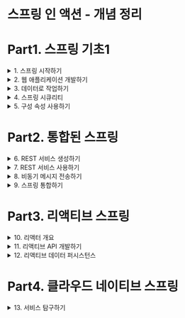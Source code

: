 # 스프링 인 액션 - 개념 정리


# Part1. 스프링 기초1

<details><summary>1. 스프링 시작하기</summary>

## 1. 스프링 시작하기

### 1.1 스프링이란?

**스프링 애플리케이션 컨텍스트**  
- 스프링이 제공하는 컨테이너
- 애플리케이션 컴포넌트를 생성하고 관리
- 애플리케이션 컴포넌트 or 빈들은 스프링 애플리케이션 컨텍스트 내부에서 서로 연결되어 완전한 애플리케이션을 만듬

**의존성 주입(DI)**
- 빈의 상호 연결을 해주는 패턴
- 컨테이너가 애플리케이션 컴포넌트에서 의존(사용)하는 다른 빈의 생성과 관리를 해줌
- 컨테이너가 모든 컴포넌트를 생성, 관리하고 해당 컴포넌트를 필요로 하는 빈에 주입한다.
- 일반적으로 생성자 인자 또는 속성의 접근자 메서드를 통해 처리한다.

**자동-구성(autoconfiguration)**
- autowiring과 component scanning 기법을 기반으로 함 
- component scanning을 사용하여 애플리케이션의 classpath에 지정된 컴포넌트를 찾은 후 스프링 애플리케이션 컨텍스트의 빈으로 생성 
- autowiring을 사용하여 의존 관계가 있는 컴포넌트를 자동으로 다른 빈에 주입(연결) 한다.

### 1.2 스프링 애플리케이션 초기 설정하기

**@SpringBootApplication**
- @SpringBootConfiguration, @EnableAutoConfiguration, @ComponentScan 으로 구성

**@SpringBootConfiguration**
- 지정한 클래스를 구성클래스로 지정
- @Configuration 애노테이션의 특화된 형태

**@EnableAutoConfiguration**
- 스프링 부트 autoconfiguration을 활성화 한다.
- 우리가 필요로 하는 컴포넌트들을 자동으로 구성하도록 스프링 부트에 알려준다

**@ComponentScan**
- 컴포넌트 검색을 활성화
- @Component, @Controller, @Service등의 애노테이션과 함께 클래스를 선언할 수 있게 해줌
- 자동으로 위 클래스들을 찾아 스프링 애플리케이션 컨텍스트에 컴포넌트로 등록한다.


### 1.3 스프링 애플리케이션 작성하기

**Controller**
- 웹 요청과 응답을 처리하는 컴포넌트

### 1.4 스프링 살펴보기 

### 요약 

</details>

<details><summary> 2. 웹 애플리케이션 개발하기 </summary>

## 2. 웹 애플리케이션 개발하기

### 2.1 정보 보여주기

**Controller의 임무**
- 데이터를 가져오고 처리
- HTTP요청을 처리
- 브라우저에 보여줄 HTML을 뷰에 요청
- REST형태의 응답 몸체에 직접 데이터를 추가

**View의 임무**
- 브라우저에게 보여주는 데이터를 HTML로 나타내는 것

**Model의 임무**
- 컨트롤러와 뷰 사이에서 데이터를 운반하는 객체
- Model 객체의 속성에 있는 데이터는 뷰가 알 수 있는 서블릿 요청 속성들로 복사한다.

### 2.2 폼 제출 처리하기

### 2.3 폼 입력 유효성 검사하기

### 2.4 뷰 컨트롤러로 작업하기

### 2.5 뷰 템플릿 라이브러리 선택하기

</details>

<details> <summary>3. 데이터로 작업하기 </summary>

## 3. 데이터로 작업하기

### 3.1 JDBC를 사용해서 데이터 읽고 쓰기

### 3.2 스프링 데이터 JPA를 사용해서 데이터 저장하고 사용하기

</details>

<details> <summary>4. 스프링 시큐리티 </summary>

## 4. 스프링 시큐리티

### 4.1 스프링 시큐리티 활성화하기

### 4.2 스프링 시큐리티 구성하기

### 4.3 웹 요청 보안 처리하기 

### 4.4 사용자 인지하기

### 4.5 각 폼에 로그아웃 버튼 추가하고 사용자 정보 보여주기

</details>

<details> <summary>5. 구성 속성 사용하기 </summary>

## 5. 구성 속성 사용하기

### 5.1 자동-구성 세부 조정하기

**빈 연결(Bean Wiring)**
- 빈으로 생성되는 애플리케이션 컴포넌트 및 상호 간에 주입되는 방법을 선언하는 구성

**속성 주입(Property injection)**
- 빈의 속성 값을 설정하는 구성

### 5.2 우리의 구성 속성 생성하기

### 5.3 프로파일 사용해서 구성하기

</details>

# Part2. 통합된 스프링 

<details><summary> 6. REST 서비스 생성하기 </summary>

## 6. REST 서비스 생성하기

## 6.1 REST 컨트롤러 작성하기

## 6.2 하이퍼미디어 사용하기

## 6.3 데이터 기반 서비스 활성화하기

</details>

<details><summary> 7. REST 서비스 사용하기 </summary>

## 7. REST 서비스 사용하기

- RestTemplate: 스프링 프레임워크에서 제공하는 간단하고 동기화된 REST 클라이언트
- Traverson: 스프링 HATEOAS에서 제공하는 하이퍼링크를 인식하는 동기화 REST 클라이언트
- WebClient: 스프링5에서 소개된 반응형 비동기 REST 클라이언트

### 7.1 RestTemplate으로 REST 엔드포인트 사용하기

### 7.2 Traverson으로 REST API 사용하기

**Traverson**
- HATEOAS가 활성화된 API를 이동하면서 리소스를 쉽게 가져올 수 있다.
- 리소스를 쓰거나 삭제하는 메서드가 없다.

**RestTemplate**
- 리소스를 쓰거나 삭제할 수 있다.
- API를 이동하면서 리소스를 가져오는게 쉽지 않다

**API 이동과 리소스 변경이나 삭제를 모두 해야 하는경우**
- RestTemplate, Traverson을 함께 사용

**Traverson 동작**

1. Traverson 경로 설정
    ```java
    @Bean 
    public Traverson traverson() {
    Traverson traverson = new Traverson(
        URI.create("http://localhost:8080/api"), MediaTypes.HAL_JSON);
    return traverson;
    }
    ```

2. 8080/api의 결과 
    ```json
    {
        "_links": {
            "ingredients": {
                "href": "http://localhost:8080/api/ingredients"
            },
            "users": {
                "href": "http://localhost:8080/api/users"
            },
            "orders": {
                "href": "http://localhost:8080/api/orders"
            },
            "tacos": {
                "href": "http://localhost:8080/api/tacos{?page,size,sort}",
                "templated": true
            },
            "profile": {
                "href": "http://localhost:8080/api/profile"
            }
        }
    }
    ```

3. traverson.follow("tacos") 했을 때 
   - localhost:8080/api 의 결과 json에서 tacos의 href의 string값으로 api요청 
   - 결과:
    ```json
    {
        "_embedded": {
            "tacos": [
                {
                    "name": "Carnivore",
                    "createdAt": "2022-01-15T06:23:23.700+0000",
                    "_links": {
                        "self": {
                            "href": "http://localhost:8080/api/tacos/2"
                        },
                        "taco": {
                            "href": "http://localhost:8080/api/tacos/2"
                        },
                        "ingredients": {
                            "href": "http://localhost:8080/api/tacos/2/ingredients"
                        }
                    }
                },
                {
                    "name": "Bovine Bounty",
                    "createdAt": "2022-01-15T06:23:23.718+0000",
                    "_links": {
                        "self": {
                            "href": "http://localhost:8080/api/tacos/3"
                        },
                        "taco": {
                            "href": "http://localhost:8080/api/tacos/3"
                        },
                        "ingredients": {
                            "href": "http://localhost:8080/api/tacos/3/ingredients"
                        }
                    }
                },
                {
                    "name": "Veg-Out",
                    "createdAt": "2022-01-15T06:23:23.722+0000",
                    "_links": {
                        "self": {
                            "href": "http://localhost:8080/api/tacos/4"
                        },
                        "taco": {
                            "href": "http://localhost:8080/api/tacos/4"
                        },
                        "ingredients": {
                            "href": "http://localhost:8080/api/tacos/4/ingredients"
                        }
                    }
                }
            ]
        },
        "_links": {
            "self": {
                "href": "http://localhost:8080/api/tacos{?page,size,sort}",
                "templated": true
            },
            "profile": {
                "href": "http://localhost:8080/api/profile/tacos"
            },
            "recents": {
                "href": "http://localhost:8080/api/tacos/recent"
            }
        },
        "page": {
            "size": 20,
            "totalElements": 3,
            "totalPages": 1,
            "number": 0
        }
    }
    ```

4. traverson.follow("tacos","recents")
   - 위의 3번 작업 후,
   - "http://localhost:8080/api/tacos{?page,size,sort}" 요청의 recents의 href값으로 api 요청 
   

</details>

<details><summary> 8. 비동기 메시지 전송하기 </summary>

## 8. 비동기 메시지 전송하기

### 8.1 JMS로 메시지 전송하기

**메시지 수신 방식**
- 풀 모델: 코드에서 메시지를 요청하고 도착할 때까지 기다림 
- 푸시 모델: 메시지가 수신 가능하게 되면 코드로 자동 전달 

**풀 모델**
- Receiver를 가져다가 사용 (요청하고나서 도착할 때까지 기다린다)
- 애플리케이션 코드에서 Receiver를 호출
   ```java
   @Profile("jms-template")
   @Component("templateOrderReceiver")
   public class JmsOrderReceiver implements OrderReceiver {
   
     private JmsTemplate jms;
   
     public JmsOrderReceiver(JmsTemplate jms) {
       this.jms = jms;
     }
     
     @Override
     public Order receiveOrder() {
       return (Order) jms.receiveAndConvert("tacocloud.order.queue");
     }
     
   }
   ```

**푸시 모델**
- 리스너를 통해서 메시지 수신이 가능할 때 처리 
- 애플리케이션 코드에서 호출하지 않는다. 
   ```java
   @Profile("jms-listener")
   @Component
   public class OrderListener {
     
     private KitchenUI ui;
   
     @Autowired
     public OrderListener(KitchenUI ui) {
       this.ui = ui;
     }
   
     @JmsListener(destination = "tacocloud.order.queue")
     public void receiveOrder(Order order) {
       ui.displayOrder(order);
     }
     
   }
   ```
**JMS**
- 표준 자바 명세에 정의되어 있다
- 여러 브로커에서 지원되므로 자바의 메시징에 많이 사용됨
- 자바 명세이므로 자바 애플리케이션에서만 사용할 수 있다는 단점이 있다 
- RabbitMQ와 카프카 같은 메시징 시스템은 위의 단점을 해결하였다 (다른 언어와 JVM 외의 다른 플랫폼에서 사용 가능)


### 8.2 RabbitMQ와 AMQP 사용하기

**RabbitMQ**
- ![image](https://user-images.githubusercontent.com/28394879/149644670-23bcec37-e48f-41d0-b980-45ac73065bfa.png)
- AMQP의 중요한 구현이 RabbitMQ
- JMS보다 더 진보된 메시지 라우팅 전략을 제공
- JMS는 메시지가 수신자가 가져갈 메시지 도착지의 이름을 주소로 사용하는 반면, AMQP 메시지는 수신자가 리스닝하는 큐와 분리된 거래소(exchange)이름과 라우팅 키를 주소로 사용한다 
- 메시지가 RabbitMQ 브로커에 도착하면 주소로 지정된 거래소에 들어감
- 거래소는 하나 이상의 큐에 메시지를 전달할 책임이 있다
- JMS 와 동일하게 풀 모델, 푸시 모델이 있다.

**거래소**
- 기본(Default): 브로커가 자동으로 생성하는 특별한 거래소. 메시지의 라우팅 키와 이름이 같은 큐로 메시지를 전달함. 모든 큐는 자동으로 기본 거래소와 연결됨 
- 다이렉트(Direct): 바인딩 키가 메시지의 라우팅 키와 같은 큐에 메시지를 전달함
- 토픽(Topic): 바인딩 키(와일드카드를 포함하는)가 메시지의 라우팅 키와 일치하는 하나 이상의 큐에 메시지를 전달
- 팬아웃(Fanout): 바인딩 키나 라우팅 키에 상관없이 모든 연결된 큐에 메시지를 전달
- 헤더(Header): 토픽 거래소와 유사하며, 라우팅 키 대신 메시지 헤더 값을 기반으로 한다는 것만 다르다
- 데드 레더(Dead letter): 정의된 어떤 거래소-큐 바인딩과도 일치하지 않는 모든 메시지를 보관하는 잡동사니 거래소이다.

### 8.3 카프카 사용하기

**Kafka**
- ![image](https://user-images.githubusercontent.com/28394879/149647200-49845a45-8a29-4e5b-b82a-c22a654b8ee3.png)
- 높은 확장성을 제공하는 클러스터로 실행되도록 설계되었다.
- 클러스터의 모든 카프카 인스턴스에 걸쳐 토픽을 파티션으로 분할하여 메시지를 관리한다
- RabbitMQ가 거래소와 큐를 사용해서 메시지를 처리하는 반면, 카프카는 토픽만 사용한다 
- 카프카의 토픽은 클러스터의 모든 브로커에 복제된다
- 클러스터의 각 노드는 하나 이상의 토픽에 대한 리더로 동작하며, 토픽 데이터를 관리하고 클러스터의 다른 노드로 데이터를 복제한다
- 토픽은 여러 개의 파티션으로 분할될 수 있다. 이 경우 클러스터의 각 노드는 한 토픽의 하나 이상의 파티션(토픽 전체가 아니다)의 리더가 된다
- KafkaTemplate은 메시지를 수신하는 메서드를 일체 제공하지 않는다는 점이 JmsTemplate, RabbitTemplate과 다르다.
- 스프링을 사용해서 카프카 토픽의 메시지를 가져오는 유일한 방법은 메시지 리스너를 작성하는 것이다

### 8.4 비동기 메시지 전송과 수신 기능이 추가된 타코 클라우드 애플리케이션 빌드 및 실행하기

</details>

<details> <summary> 9. 스프링 통합하기 </summary>

## 9. 스프링 통합하기

### 9.1 간단한 통합 플로우 선언하기

### 9.2 스프링 통합의 컴포넌트 살펴보기

### 9.3 이메일 통합 플로우 생성하기

</details>

# Part3. 리액티브 스프링

<details> <summary> 10. 리액터 개요 </summary>

## 10. 리액터 개요 

### 10.1 리액티브 프로그래밍 이해하기

**backpressure(배압)**
- 컨슈머가 처리할 수 있는 만큼으로 전달 데이터를 제한함으로써 빠른 데이터 소스로부터의 데이터 전달 폭주를 피할 수 있는 수단이다.

**리액티브 스트림 4개의 인터페이스**
- Publisher(발행자)
- Subscriber(구독자)
- Subscription(구독)
- Processor(프로세서)

### 10.2 리액터 시작하기

**리액터**
- 핵심 타입 2가지: Mono, Flux (두개다 리액티브 스트림의 Publisher 인터페이스를 구현)
- Flux: 0,1 또는 다수의 데이터를 갖는 파이프라인
- Mono: 하나의 데이터 항목만 갖는 데이터셋에 최적화된 리액티브 타입

**리액터 vs RxJava**
- Mono <--> Observable
- Flux <--> Single 
- 위의 2가지가 서로 개념적으로 거의 같고, 여러 동일한 오퍼레이션을 제공한다.

### 10.3 리액티브 오퍼레이션 적용하기

**Flux와 Mono의 오퍼레이션 분류**
- 생성 오퍼레이션
- 조합 오퍼레이션
- 변환 오퍼레이션
- 로직 오퍼레이션

</details>

<details><summary> 11. 리액티브 API 개발하기 </summary>

## 11. 리액티브 API 개발하기

**스프링 MVC**
- 서블릿 기반의 웹 프레임워크
- 스레드 블로킹과 다중 스레드로 수행
- 요청이 될 때 마다 스레드 풀에서 작업 스레드를 가져와서 요청을 처리, 작업 스레드가 종료될 때 까지 요청 스레드는 블로킹됨
- 요청량의 증가에 따른 확장이 어렵다
- 처리가 느린 작업 스레드가 있을 경우 더욱 확장이 어렵다 
- 스레드 풀로 반환되어 또 다른 요청 처리를 준비하는 데 많은 시간이 걸린다

**비동기 웹 프레임워크(WebFlux)**
- ![image](https://user-images.githubusercontent.com/28394879/149870466-934d5abd-8ddd-428e-a151-6a9bf0b0d38f.png)
- 적은 수의 스레드(일반적으로 CPU 코어당 하나)로 높은 확장성을 성취
- "이벤트 루핑"이라는 기법을 적용해 한 스레드당 많은 요청을 처리할 수 있어서, 한 연결당 소요 비용이 경제적이다
- 소수의 스레드로 많은 요청을 처리할 수 있어서 스레드 관리 부담이 줄어들고 확장이 용이하다.

**이벤트 루프**
- 데이터베이스나 네트워크 작업과 같은 집중적인 작업의 콜백과 요청을 비롯해서, 이벤트 루프에서는 모든 것이 이벤트로 처리
- 비용이 드는 작업이 필요할 때 이벤트 루프는 해당 작업의 콜백을 등록하여 병행으로 수행되게 하고 다른 이벤트 처리로 넘어간다


### 11.1 스프링 WebFlux 사용하기

![image](https://user-images.githubusercontent.com/28394879/149870970-fbb886e1-83ad-4859-99bb-89592e6c6df5.png)

### 11.2 함수형 요청 핸들러 정의하기

**스프링 MVC의 단점**
- 어떤 애노테이션 기반 프로그래밍이건 애노테이션이 "무엇"을 하는지와 "어떻게" 해야 하는지를 정의하는데 괴리가 있다.
- 애노테이션이 "무엇"을 정의하며, "어떻게"는 프레임워크 코드의 어딘가에 정의되어 있다.
- 위의 특징들 때문에, 프로그래밍 모델을 커스터마이징하거나 확장할 때 복잡해진다.
- 이런 변경을 하려면 애노테이션 외부에 있는 코드로 작업해야 하기 때문이다.
- 애노테이션에 중단점을 설정할 수 없기 때문에 디버깅도 어렵다.

**함수형 프로그래밍 모델의 네가지 기본 타입**
- RequestPredicate: 처리될 요청의 종류를 선언
- RouterFunction: 일치하는 요청이 어떻게 핸들러에게 전달되어야 하는지를 선언
- ServerRequest: HTTP 요청을 나타내며, 헤더와 몸체 정보를 사용할 수 있다
- ServerResponse: HTTP 요청을 나타내며, 헤더와 몸체 정볼르 포함한다. 

### 11.3 리액티브 컨트롤러 테스트하기

**WebTestClient**
- WebFlux를 사용하는 리액티브 컨트롤러의 테스트를 쉽게 작성하게 해주는 새로운 테스트 유틸리티


### 11.4 REST API를 리액티브하게 사용하기

**WebClient**
- RestTemplate에서는 리액티브 타입을 지원하지 않는다.
- RestTemplate의 리액티브 대안으로 Webclient가 있다
- 외부 API로 요청할 때 리액티브 타입의 전송과 수신 모두를 한다
- WebClient를 사용하는 것은 RestTemplate과 많이 다르다
  - 다수의 메서드로 서로 다른 종류의 요청을 처리하는 대신 WebClient는 요청을 나타내고 전송하게 해주는 빌더 방식의 인터페이스를 사용한다.
  - WebClient를 사용하는 일반적인 패턴은 다음과 같다
    - WebClient의 인스턴스를 생성한다(또는 WebClient 빈을 주입한다)
    - 요청을 전송할 HTTP 메서드를 지정한다
    - 요청에 필요한 URI와 헤더를 지정한다
    - 요청을 제출한다
    - 응답을 사용한다.

### 11.5 리액티브 웹 API 보안

**서블릿 필터**
- 스프링 시큐리티의 웹 보안 모델
- 요청자가 올바른 권한을 갖고 있는지 확인하기 위해 서블릿 기반 웹 프레임워크의 요청 바운드를 가로채야 할 때 사용
- WebFlux에서는 이런 방법이 곤랂하다.
- 스프링 WebFlux로 웹애플리케이션을 작성할 때는 서블릿이 개입된다는 보장이 없다.
- 리액티브 웹 애플리케이션은 Netty나 일부 다른 non-서블릿 서버에 구축될 가능성이 많다.

**WebFlux 애플리케이션의 보안**
- 서블릿 필터를 사용할 수 없다.
- 5.0.0 버전부터 스프링 시큐리티는 서블릿 기반의 스프링 MVC와 리액티브 스프링 WebFlux 애플리케이션 모두의 보안에 사용될 수 있다.
  - 스프링의 WebFilter가 이 일을 해준다.
  - WebFilter는 서블릿 API에 의존하지 않는 스프링 특유의 서블릿 필터 같은 것이다. 
- 리액티브 스프링 시큐리티의 구성 모델과 4장에서 알아본 스프링 시큐리티와 비슷하다.
- 스프링 MVC와 스프링 WebFlux는 다른 의존성을 갖지만, 스프링 시큐리티는 MVC, WebFlux 둘다 동일한 스프링 부트 보안 스타터를 사용한다.
- 하지만, 리액티브 구성 모델과 리액티브가 아닌 구성 모델 간에는 사소한 차이가 있다. 

**웹 애플리케이션의 보안 구성**
1. MVC
```java
@Configuration
@EnableWebSecurity
public class SecurityConfig extends WebSecurityConfigurerAdapter {
    
    @Override
    protected void configure(HttpSecurity http) throws Exception {
        http
                .authorizeRequests()
                .antMatchers("/design", "/orders").hasAuthority("USER")
                .antMatchers("/**").permitAll();
    }
}
```

2. WebFlux
```java
@Configuration
@EnableWebFluxSecurity
public class SecurityConfig {
    
    @Bean
    public SecurityWebFilterChain securityWebFilterChain(ServerHttpSecurity http) {
        return http 
                .authorizeExchange()
                .pathMatchers("/design", "/orders").hasAuthority("USER")
                .anyExchange().permitAll()
                .and()
                .build();
    }
}
```

**UserDetails 객체로 정의하는 인증 로직**
1. MVC
```java
@Autowired
UserRepository userRepo;

@Override
protected void configure(AuthenticationManagerBuilder auth) throws Exception {
    auth
        .userDetailsService(new UserDetailsService() {
            @Override
            public UserDetails loadUserByUsername(String username) throws UsernameNotFoundException {
                User user = userRepo.findByUsername(username);
                if (user == null) {
                    throw new UsernameNotFoundException( username + " not found")
                }
                return user.toUserDetails();
            }
        });    
}
```

2. WebFlux
```java
@Service
public ReactiveUserDetailService userDetailsService(UserRepositroy userRepo) {
    return new ReactiveUserDetailsService() {
        @Override
        public Mono<UserDetails> findByUsername(String username) {
            return userRepo.findByUsername(username)
                .map(user -> {
                   return user.toUserDetails(); 
                });
        }
    }
}
```

### 요약 
- 스프링 WebFlux는 리액티브 웹 프레임워크를 제공한다. 이 프레임워크의 프로그래밍 모델은 스프링 MVC가 많이 반영되었다. 심지어는 애노테이션도 많은 것을 공유한다.
- 스프링 5는 또한 스프링 WebFlux의 대안으로 함수형 프로그래밍 모델을 제공한다
- 리액티브 컨트롤러는 WebTestClient를 사용해서 테스트할 수 있다
- 클라이언트 측에는 스프링 5가 스프링 RestTemplate의 리액티브 버전인 WebClient를 제공한다
- 스프링 시큐리티 5는 리액티브 보안을 지원하며, 이것의 프로그래밍 모델은 리액티브가 아닌 스프링 MVC 애플리케이션의 것과 크게 다르지 않다

</details>

<details><summary> 12. 리액티브 데이터 퍼시스턴스 </summary>

## 12. 리액티브 데이터 퍼시스턴스

### 12.1 스프링 데이터의 리액티브 개념 이해하기

**스프링 데이터 리액티브 개요**
- 스프링 데이터 리액티브의 핵심은 리액티브 리퍼지터리는 도메인 타입이나 컬렉션 대신 Mono나 Flux를 인자로 받거나 반환하는 메서드를 갖는다
- 예)
  - `Flux<Ingredient> findByType(Ingredient.Type type);`
  - `Flux<Taco> saveAll(Publisher<Taco> tacoPublisher);`
- 리액티브가 아닌 리퍼지터리와 거의 동일한 프로그래밍 모델을 공유한다.
- 단, 리액티브 리퍼지터리는 Mono나 Flux를 인자로 받거나 반환하는 메서드를 갖는다는것만 다르다. 

**리액티브와 리액티브가 아닌 타입 간의 변환**
- 관계형 데이터베이스에서는 아직 리액티브 프로그래밍 모델에서 지원하지 않는다. (카산드라, 몽고DB, 카우치베이스, 레디스 만 지원하고 있다)
- 다른 DB로는 전환이 불가능하고, 관계형 DB를 사용하고 있는 상황에서 리액티브 프로그래밍을 적용할 수 없을까? ==> 할 수 있다.
- 클라이언트부터 데이터베이스까지 리액티브 모델을 가질 때 리액티브 프로그래밍의 장점이 완전히 발휘된다.
- 데이터베이스가 리액티브가 아닌 경우에는 일부 장점을 살릴 수 있다. 
  - 데이터베이스가 블로킹 쿼리를 사용하더라도, 블로킹 되는 방식으로 데이터를 가져와서 가능한 빨리 리액티브 타입으로 변환하여 상위 컴포넌트들이 리액티브의 장점을 활용하게 할 수 있다.
- 예) 리퍼지터리의 리액티브가 아닌 블로킹 코드를 격리시키고 애플리케이션의 어디서든 리액티브 타입으로 처리하게 하는 방법
  - `List<Order> findByUser(User user);`
  - ```java
    List<Order> orders = repo.findByUser(someUser);
    Flux<Order> orderFlux = Flux.fromIterable(orders);
    ```
  - ```java
    Order order = repo.findById(Long id);
    Mono<Order>
    ```
- 예) Mono나 Flux를 사용하면서 리액티브가 아닌 JPA 리퍼지터리에 save()를 호출해서 저장해야 할 경우
  - ```java
    Taco taco = tacoMono.block(); // 추출작업을 수행하기 위해 블로킹 오퍼레이션을 실행
    tacoRepo.save(taco);
    ```
  - ```java
    Iterable<Taco> tacos = tacoFlux.toIterable(); // Flux가 발행하는 모든 객체를 모아서 Iterable 타입으로 추출한다. 
    tacoRepo.saveAll(tacos);
    ```
  - Mono.block()이나, Flux.toIterable()은 추출 작업을 할 때 블로킹이 되므로 리액티브 프로그래밍 모델을 벗어난다. 그러므로 이런 식의 Mono나 Flux 사용은 가급적 적게 사용하는 것이 좋다
- 예) 블로킹되는 추출 오퍼레이션을 피하는 더 리액티브한 방법(Mono나 Flux를 구독하면서 발생되는 요소 각각에 대해 원하는 오퍼레이션을 수행)
  - ```java
    tacoFlux.subscribe(taco -> {
        tacoRepo.save(taco); 
    });
    ```
  - save()메서드는 여전히 리액티브가 아닌 블로킹 오퍼레이션이다.
  - 그러나, Flux나 Mono가 발행하는 데이터를 소비하고 처리하는 리액티브 방식의 subscribe()를 사용하므로 블로킹 방식의 일괄처리보다는 더 바람직하다. 


### 12.2 리액티브 카산드라 리퍼지터리 사용하기

**카산드라**
- 분산처리, 고성능, 상시 가용, 궁극적인 일관성을 갖는 NoSQL
- 데이터를 테이블에 저장된 행으로 처리 
- 각 행은 일대다 관계의 많은 분산 노드에 걸쳐 분할된다.
- 한 노드가 모든 데이터를 갖지는 않지만, 특정 행은 다수의 노드에 걸쳐 복제될 수 있으므로 단일 장애점(한 노드에 문제가 생기면 전체가 사용 불가능)을 없애준다.

**스프링 데이터 카산드라**
- 리액티브가 아닌 리퍼지터리와 리액티브 리퍼지터리는 각각 다른 의존성을 빌드에 추가해야한다.
- 키 공간을 자동으로 생성하도록 스프링 데이터 카산드라를 구성할 수 있지만, 우리가 직접 생성 또는 기존키 공간을 사용하는것이 훨씬 쉽다. 
  - CQL셸에서 다음과 같이 명령을 사용하면 타코 클라우드 애플리케이션의 키 공간을 생성할 수 있다
  - ```
    cqlsh> create keyspace tacocloud
    ... with replication={'class':'SimpleStrategy', 'replication_factor':1}
    ... and durable_writes=true;
    ```
- 로컬에서 카산드라 데이터베이스를 사용할 때 필요한 속성
  ```
  spring:
    data:
        cassandra:
            keyspace-name: tacocloud
            shcema-action: recreate-drop-unused
  ``` 

**카산드라 데이터 모델링 이해하기**
- 관계형 데이터베이스에 저장하기 위해 데이터를 모델링하는 것과 다르다.
- 카산드라 테이블은 얼마든지 많은 열을 가질 수 있다.
- 그러나 모든 행이 같은 열을 갖지 않고, 행마다 서로 다른 열을 가질 수 있다
- 파티션키와 클러스터링 키 두 종류의 키를 갖는다
  - 파티션키: 각 행이 유지 관리되는 파티션을 결정하기 위해 사용, 해시 오퍼레이션이 각 행의 파티션 키에 수행됨
  - 클러스터링 키: 각 행이 파티션 내부에서 행의 순서를 결정하기 위해 사용
- 읽기 오퍼레이션에 최적화되어 있다.
  - 테이블이 비정규화되고 데이터가 다수의 테이블에 걸쳐 중복되는 경우가 흔하다
  - 예) 고객 정보는 고객 테이블에 저장되지만, 각 고객의 주문 정보를 포함하는 테이블에도 중복 저장될 수 있다
- JPA 애노테이션을 단순히 카산드라 애노테이션으로 변경한다고 해서 카산드라에 적용할 수 있는 것은 아니다 
  - 데이터를 어떻게 모델링 할 것인지 다시 생각해야 한다 
- 데이터의 컬렉션을 포함하는 열은 네이티브 타입(정수, 문자열등)의 컬렉션이거나, 사용자 정의 타입(UDT)의 컬렉션이어야 한다. 

**도메인 타입 매핑 JPA vs 카산드라**
- @Entity <--> @Table("ingredients")
- @Id <--> @PrimaryKey

![image](https://user-images.githubusercontent.com/28394879/150081388-73c1bd35-9a41-4472-8819-18b06904392b.png)

![image](https://user-images.githubusercontent.com/28394879/150081766-cec7e811-7a20-47e1-92ec-595b17c8cbe4.png)

**리액티브 카산드라 리퍼지터리 작성**
- ReactiveCassandraRepository나 ReactiveCrudRepository를 선택 가능
  - 어떻게 리퍼지터리를 사용하느냐에 따라 선택해야됨
  - ReactiveCassandraRepository: ReactiveCrudRepository를 확장하여 새 객체가 저장될 때 사용되는 insert()메서드의 몇가지 변형 버전을 제공
    - 이외에는 ReactiveCrudRepository와 동일한 메서드를 제공
  - 만일 많은 데이터를 추가한다면 ReactiveCassandraRepository를 선택, 그렇지 않을 땐 ReactiveCrudRepository를 선택하는 것이 좋다 
- 리액티브가 아닌 리퍼지터리를 사용할 때
  - CrudRepository나 CassandraRepository 인터페이스를 우리 리퍼지터리 인터페이스에서 확장하면 됨 
  - 그다음 Flux나 Mono대신, 카산드라 애노테이션이 지정된 도메인 타입이나 이 도메인 타입이 저장된 컬렉션을 우리 리퍼지터리 메서드에서 반환하면 된다 
- 카산드라의 특성상 관계형 데이터베이스에서 SQL로 하듯이 테이블을 단순하게 where절로 쿼리할 수 없다. 
  - 카산드라가 데이터 읽기에 최적화되어 있지만, where절을 사용한 필터링 결과는 빠른 쿼리와는 달리 너무 느리게 처리될 수 있다.
  - 그렇지만 결과가 하나 이상의 열로 필터링되는 테이블 쿼리에는 매우 유용하므로 where절을 사용할 필요가 있다.

**@AllowFiltering**
- @AllowFiltering을 지정하지 않을 경우
  - `select * from users where username='검색할 사용자 이름';`
- @AllowFiltering을 지정한 경우
  - `select * from users where username='검색할 사용자 이름' allow filtering;`
- allow filtering 절은 '쿼리 성능에 잠재적인 영향을 준다는 것을 알고 있지만, 어쨌든 수행해야 한다'는 것을 카산드라에게 알려준다
- 


### 12.3 리액티브 몽고DB 리퍼지터리 작성하기

**MongoDB**
- 잘 알려진 NoSQL
- 카산드라가 테이블의 행으로 데이터를 저장, 몽고DB는 문서형 데이터베이스이다.
- BSON(Binary JSON)형식의 문서로 데이터를 저장하며, 다른 데이터베이스에서 데이터를 쿼리하는 것과 거의 유사한 방법으로 문서를 쿼리하거나 검색 할 수 있다
- NoSQL이므로 관계형 DB랑 다르게 데이터 모델링 및 관리가 필요하다.
- 스프링 데이터로 사용하는 방법은 JPA나 카산드라랑 비슷하다
- 도메인 타입을 문서 구조로 매핑하는 애노테이션을 도메인 클래스에 지정한다.

**Spring Data MongoDB**
- 리액티브가 아닌 몽고 DB, 리액티브 몽고DB 각각 다른 의존성을 빌드해야 한다.
- 기본포트: 27017
- 테스트와 개발에 편리하도록 내장된 몽고DB를 대신 사용할 수 있는데, 이 때는 Flapdoodle 의존성을 빌드에 추가하면 됨
  - Flapdoodle 내장 데이터베이스는 인메모리 몽고 DB 데이터베이스를 사용하는 것과 동일한 편의성을 제공한다.
  - 애플리케이션을 다시 시작하면 모든 데이터가 없어지고 데이터베이스가 초기화된다

**도메인 타입을 문서로 매핑**
- 몽고DB에 저장되는 문서 구조로 도메인 타입을 매핑하는데 유용한 애노테이션 6개를 제공한다.
- 그 중 3개만을 대부분 사용한다
  - @Id: 문서 ID로 지정
  - @Document: 문서로 선언
  - @Field: 문서에 속성을 저장하기 위해 필드이름을 지정(지정 하지 않으면, 필드이름 과 속성이름이 같은 것으로 간주한다)
- 카산드라는 별도의 UDT를 지정해야 됐지만, 몽고DB는 UDT지정 없이 간단하게 구성할 수 있다.
  ```java
  @Data
  @RestResource(rel="tacos", path="tacos")
  @Document
  public class Taco {
  
    @Id
    private String id;
  
    @NotNull
    @Size(min=5, message="Name must be at least 5 chracters long")
    private String name;
  
    private Date createdAt = new Date();
  
    @Size(min=1, message="You must choose at least 1 ingredient")
    private List<Ingredient> ingredients; // UDT필요없다!
  }
  ``` 
- ID로 String 타입의 속성을 사용하면 몽고DB가 자동으로 ID값을 값을 지정해준다 ( null일 경우만 )
- List<Ingredient>는 JPA버전과 다르게 별도의 몽고 DB 컬렉션에 저장되지 않고, 카산드라 버전과 매우 유사하게 비정규화된 상태로 타코 문서에 직접 저장한다.
  - 그러나 카산드라와는 다르게 몽고DB에는 사용자 정의 타입을 만들 필요없이 어떤 타입도 사용할 수 있다.
  - @Document가 지정된 또 다른 타입이나 단순한 POJO 모두 가능하다 

**리액티브 몽고DB 리퍼지터리 인터페이스 작성**
- ReactiveCrudRepository나 ReactiveMongoRepository를 선택 
  - ReactiveCrudRepository: 새로운 문서나 기존 문서의 save() 메서드에 의존 
  - ReactivemongoRepository: 새로운 문서의 저장에 최적화된 소수의 특별한 insert() 메서드를 제공
  - 리액티브가 아닌 경우 CrudRepositroy나 MongoRepository를 사용하면 된다 
- ReactiveCrudRepository는 카산드라나 몽고DB둘다 지원하므로, ReactiveMongoRepository나 ReactiveCasandraRepository가 제공하는 기능을 써야하는 상황을 제외해선 ReactiveCrudRepository를 사용하면, 나중에 DB를 변경할 때 좋은 이점을 가져갈 수 있을 것 이다.
- 문서를 자주 생성해야 하는 상황이면 ReactiveMongoRepositroy를 선택하는것이 좋다. (최적화된 insert()메서드 사용을 위해)
  - 단점은 다른 DB로 변경이 힘들다는점. (다른 DB로전환하지 않으면 써도 된다)
- 카산드라와 마찬가지로 PagingAndSortingRepository는 리액티브 리퍼지터리에 적합하지 않다 ( take로 처리가능 )
  - `repo.findByOrderByCreatedAtDesc().take(12)` 로 대체가능


### 요약
- 스프링 데이터는 카산드라, 몽고DB, 카우치베이스, 레디스 데이터베이스의 리액티브 리퍼지터리를 지원
- 스프링 데이터의 리액티브 리퍼지터리는 리액티브가 아닌 리퍼지터리와 동일한 프로그래밍 모델을 따른다. 단, Flux나 Mono와 같은 리액티브 타입을 사용한다
- JPA 리퍼지터리와 같은 리액티브가 아닌 리퍼지터리는 Mono나 Flux를 사용하도록 조정할 수 있지만, 데이터를 가져오거나 저장할 때 여전히 블로킹이 생긴다
- 관계형이 아닌 데이터베이스를 사용하려면 해당 데이터베이스에서 데이터를 저장하는 방법에 맞게 데이터를 모델링하는 방법을 알아야 한다

</details>

# Part4. 클라우드 네이티브 스프링
<details> <summary> 13. 서비스 탐구하기 </summary>

## 13. 서비스 탐구하기

### 13.1 마이크로서비스 이해하기

### 13.2 서비스 레지스트리 설정하기

### 13.3 서비스 등록하고 찾기

### 요약

</details>